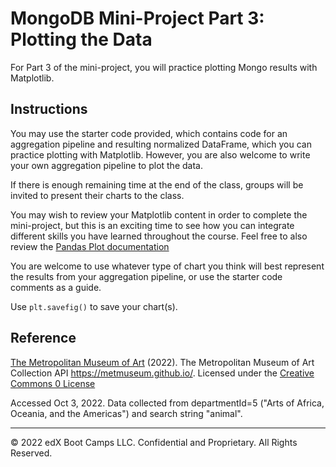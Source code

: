 # MongoDB Mini-Project Part 3: Plotting the Data

For Part 3 of the mini-project, you will practice plotting Mongo results with Matplotlib.

## Instructions

You may use the starter code provided, which contains code for an aggregation pipeline and resulting normalized DataFrame, which you can practice plotting with Matplotlib. However, you are also welcome to write your own aggregation pipeline to plot the data.

If there is enough remaining time at the end of the class, groups will be invited to present their charts to the class.

You may wish to review your Matplotlib content in order to complete the mini-project, but this is an exciting time to see how you can integrate different skills you have learned throughout the course. Feel free to also review the [Pandas Plot documentation](https://pandas.pydata.org/docs/reference/api/pandas.DataFrame.plot.html)

You are welcome to use whatever type of chart you think will best represent the results from your aggregation pipeline, or use the starter code comments as a guide.

Use `plt.savefig()` to save your chart(s).

## Reference

[The Metropolitan Museum of Art](https://www.metmuseum.org/) (2022). The Metropolitan Museum of Art Collection API <https://metmuseum.github.io/>. Licensed under the [Creative Commons 0 License](https://creativecommons.org/publicdomain/zero/1.0/)

Accessed Oct 3, 2022. Data collected from departmentId=5 ("Arts of Africa, Oceania, and the Americas") and search string "animal".

---

© 2022 edX Boot Camps LLC. Confidential and Proprietary. All Rights Reserved.
